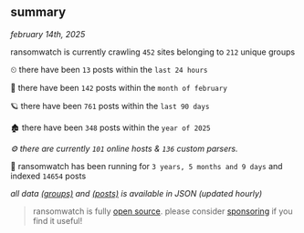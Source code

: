 
## summary
_february 14th, 2025_

ransomwatch is currently crawling `452` sites belonging to `212` unique groups

⏲ there have been `13` posts within the `last 24 hours`

🦈 there have been `142` posts within the `month of february`

🪐 there have been `761` posts within the `last 90 days`

🏚 there have been `348` posts within the `year of 2025`

_⚙️ there are currently `101` online hosts & `136` custom parsers._

🦕 ransomwatch has been running for `3 years, 5 months and 9 days` and indexed `14654` posts

_all data  [(groups)](http://ransomwhat.telemetry.ltd/groups) and [(posts)](http://ransomwhat.telemetry.ltd/posts) is available in JSON (updated hourly)_

> ransomwatch is fully [open source](https://github.com/joshhighet/ransomwatch#ransomwatch--). please consider [sponsoring](https://github.com/sponsors/joshhighet) if you find it useful!
